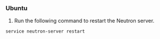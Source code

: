 ### Ubuntu

1. Run the following command to restart the Neutron server.

`service neutron-server restart`

    